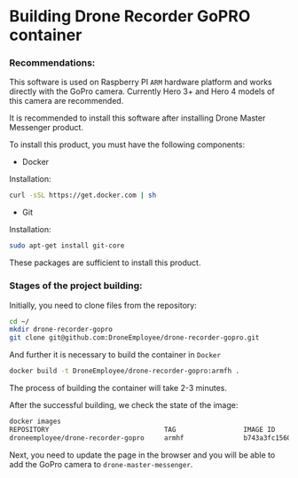 # Building Drone Recorder GoPRO container

### Recommendations:

This software is used on Raspberry PI ```ARM``` hardware platform and works directly with the GoPro camera. Currently Hero 3+ and Hero 4 models of this camera are recommended.

It is recommended to install this software after installing Drone Master Messenger product.

To install this product, you must have the following components:

- Docker 

Installation:

```Bash
curl -sSL https://get.docker.com | sh
```

- Git

Installation:

```Bash
sudo apt-get install git-core
```

These packages are sufficient to install this product.

### Stages of the project building:

Initially, you need to clone files from the repository:

```Bash
cd ~/
mkdir drone-recorder-gopro
git clone git@github.com:DroneEmployee/drone-recorder-gopro.git
```

And further it is necessary to build the container in ```Docker```

```Bash
docker build -t DroneEmployee/drone-recorder-gopro:armfh .
```

The process of building the container will take 2-3 minutes.

After the successful building, we check the state of the image:

```Bash
docker images
REPOSITORY                             TAG                 IMAGE ID            CREATED             SIZE
droneemployee/drone-recorder-gopro     armhf               b743a3fc1560        2 minute ago        1.06GB

```

Next, you need to update the page in the browser and you will be able to add the GoPro camera to ```drone-master-messenger```.

